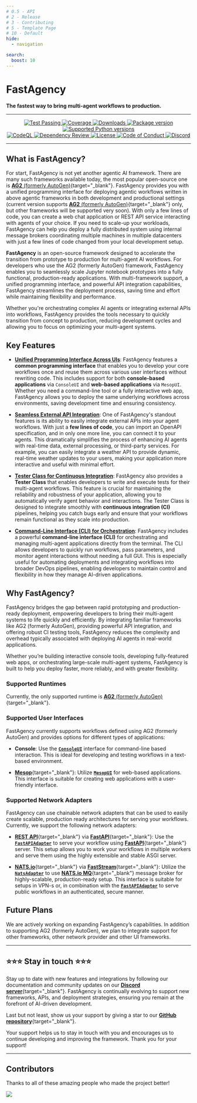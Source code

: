 ```yaml
---
# 0.5 - API
# 2 - Release
# 3 - Contributing
# 5 - Template Page
# 10 - Default
hide:
  - navigation

search:
  boost: 10
---
```


<!-- README starts here -->

# FastAgency


<b>The fastest way to bring multi-agent workflows to production.</b>


---

<p align="center">
  <a href="https://github.com/ag2ai/fastagency/actions/workflows/pipeline.yaml" target="_blank">
    <img src="https://github.com/ag2ai/fastagency/actions/workflows/pipeline.yaml/badge.svg?branch=main" alt="Test Passing"/>
  </a>

  <a href="https://coverage-badge.samuelcolvin.workers.dev/redirect/ag2ai/fastagency" target="_blank">
      <img src="https://coverage-badge.samuelcolvin.workers.dev/ag2ai/fastagency.svg" alt="Coverage">
  </a>

  <a href="https://www.pepy.tech/projects/fastagency" target="_blank">
    <img src="https://static.pepy.tech/personalized-badge/fastagency?period=month&units=international_system&left_color=grey&right_color=green&left_text=downloads/month" alt="Downloads"/>
  </a>

  <a href="https://pypi.org/project/fastagency" target="_blank">
    <img src="https://img.shields.io/pypi/v/fastagency?label=PyPI" alt="Package version">
  </a>

  <a href="https://pypi.org/project/fastagency" target="_blank">
    <img src="https://img.shields.io/pypi/pyversions/fastagency.svg" alt="Supported Python versions">
  </a>

  <br/>

  <a href="https://github.com/ag2ai/fastagency/actions/workflows/codeql.yml" target="_blank">
    <img src="https://github.com/ag2ai/fastagency/actions/workflows/codeql.yml/badge.svg" alt="CodeQL">
  </a>

  <a href="https://github.com/ag2ai/fastagency/actions/workflows/dependency-review.yaml" target="_blank">
    <img src="https://github.com/ag2ai/fastagency/actions/workflows/dependency-review.yaml/badge.svg" alt="Dependency Review">
  </a>

  <a href="https://github.com/ag2ai/fastagency/blob/main/LICENSE" target="_blank">
    <img src="https://img.shields.io/github/license/ag2ai/fastagency.png" alt="License">
  </a>

  <a href="https://github.com/ag2ai/fastagency/blob/main/CODE_OF_CONDUCT.md" target="_blank">
    <img src="https://img.shields.io/badge/Contributor%20Covenant-2.1-4baaaa.svg" alt="Code of Conduct">
  </a>

  <a href="https://discord.gg/kJjSGWrknU" target="_blank">
      <img alt="Discord" src="https://img.shields.io/discord/1247409549158121512?logo=discord">
  </a>
</p>

---

## What is FastAgency?

For start, FastAgency is not yet another agentic AI framework. There are many such
frameworks available today, the most popular open-source one is [**AG2** (formerly AutoGen)](https://github.com/ag2ai/ag2){target="_blank"}. FastAgency provides you with a unified programming interface for deploying agentic workflows written in above agentic frameworks in both development and productional settings (current version supports [**AG2** (formerly AutoGen)](https://github.com/ag2ai/ag2){target="_blank"} only, but other frameworks will be supported very soon). With only a few lines of code, you can create a web chat application or REST API service interacting with agents of your choice. If you need to scale-up your workloads, FastAgency can help you deploy a fully distributed system using internal message brokers coordinating multiple machines in multiple datacenters with just a few lines of code changed from your local development setup.

**FastAgency** is an open-source framework designed to accelerate the transition from prototype to production for multi-agent AI workflows. For developers who use the AG2 (formerly AutoGen) framework, FastAgency enables you to seamlessly scale Jupyter notebook prototypes into a fully functional, production-ready applications. With multi-framework support, a unified programming interface, and powerful API integration capabilities, FastAgency streamlines the deployment process, saving time and effort while maintaining flexibility and performance.

Whether you're orchestrating complex AI agents or integrating external APIs into workflows, FastAgency provides the tools necessary to quickly transition from concept to production, reducing development cycles and allowing you to focus on optimizing your multi-agent systems.

## Key Features

- [**Unified Programming Interface Across UIs**](user-guide/ui/index.md): FastAgency features a **common programming interface** that enables you to develop your core workflows once and reuse them across various user interfaces without rewriting code. This includes support for both **console-based applications** via `ConsoleUI` and **web-based applications** via `MesopUI`. Whether you need a command-line tool or a fully interactive web app, FastAgency allows you to deploy the same underlying workflows across environments, saving development time and ensuring consistency.

- [**Seamless External API Integration**](user-guide/api/index.md): One of FastAgency's standout features is its ability to easily integrate external APIs into your agent workflows. With just a **few lines of code**, you can import an OpenAPI specification, and in only one more line, you can connect it to your agents. This dramatically simplifies the process of enhancing AI agents with real-time data, external processing, or third-party services. For example, you can easily integrate a weather API to provide dynamic, real-time weather updates to your users, making your application more interactive and useful with minimal effort.

- [**Tester Class for Continuous Integration**](user-guide/testing/index.md): FastAgency also provides a **Tester Class** that enables developers to write and execute tests for their multi-agent workflows. This feature is crucial for maintaining the reliability and robustness of your application, allowing you to automatically verify agent behavior and interactions. The Tester Class is designed to integrate smoothly with **continuous integration (CI)** pipelines, helping you catch bugs early and ensure that your workflows remain functional as they scale into production.

- [**Command-Line Interface (CLI) for Orchestration**](user-guide/cli/index.md): FastAgency includes a powerful **command-line interface (CLI)** for orchestrating and managing multi-agent applications directly from the terminal. The CLI allows developers to quickly run workflows, pass parameters, and monitor agent interactions without needing a full GUI. This is especially useful for automating deployments and integrating workflows into broader DevOps pipelines, enabling developers to maintain control and flexibility in how they manage AI-driven applications.

## Why FastAgency?

FastAgency bridges the gap between rapid prototyping and production-ready deployment, empowering developers to bring their multi-agent systems to life quickly and efficiently. By integrating familiar frameworks like AG2 (formerly AutoGen), providing powerful API integration, and offering robust CI testing tools, FastAgency reduces the complexity and overhead typically associated with deploying AI agents in real-world applications.

Whether you’re building interactive console tools, developing fully-featured web apps, or orchestrating large-scale multi-agent systems, FastAgency is built to help you deploy faster, more reliably, and with greater flexibility.

### Supported Runtimes

Currently, the only supported runtime is [**AG2** (formerly AutoGen)](https://github.com/ag2ai/ag2){target="_blank"}.

### Supported User Interfaces

FastAgency currently supports workflows defined using AG2 (formerly AutoGen) and provides options for different types of applications:

- **Console**: Use the [**`ConsoleUI`**](../api/fastagency/ui/console/ConsoleUI.md) interface for command-line based interaction. This is ideal for developing and testing workflows in a text-based environment.

- [**Mesop**](https://google.github.io/mesop/){target="_blank"}: Utilize [**`MesopUI`**](../api/fastagency/ui/mesop/MesopUI.md) for web-based applications. This interface is suitable for creating web applications with a user-friendly interface.

### Supported Network Adapters

FastAgency can use chainable network adapters that can be used to easily create
scalable, production ready architectures for serving your workflows. Currently, we
support the following network adapters:

- [**REST API**](https://en.wikipedia.org/wiki/REST){target="_blank"} via [**FastAPI**](https://fastapi.tiangolo.com/){target="_blank"}: Use the [**`FastAPIAdapter`**](../api/fastagency/adapters/fastapi/FastAPIAdapter.md) to serve your workflow using [**FastAPI**](https://fastapi.tiangolo.com/){target="_blank"} server. This setup allows you to work your workflows in multiple workers and serve them using the highly extensible and stable ASGI server.

- [**NATS.io**](https://nats.io/){target="_blank"} via [**FastStream**](https://github.com/airtai/faststream){target="_blank"}: Utilize the [**`NatsAdapter`**](../api/fastagency/adapters/nats/NatsAdapter.md) to use [**NATS.io MQ**](https://nats.io/){target="_blank"} message broker for highly-scalable, production-ready setup. This interface is suitable for setups in VPN-s or, in combination with the [**`FastAPIAdapter`**](../api/fastagency/adapters/fastapi/FastAPIAdapter.md) to serve public workflows in an authenticated, secure manner.


<!-- README insert example here -->

## Future Plans

We are actively working on expanding FastAgency’s capabilities. In addition to supporting AG2 (formerly AutoGen), we plan to integrate support for other frameworks, other network provider and other UI frameworks.

---

## ⭐⭐⭐ Stay in touch ⭐⭐⭐

Stay up to date with new features and integrations by following our documentation and community updates on our [**Discord server**](https://discord.gg/kJjSGWrknU){target="_blank"}. FastAgency is continually evolving to support new frameworks, APIs, and deployment strategies, ensuring you remain at the forefront of AI-driven development.

Last but not least, show us your support by giving a star to our [**GitHub repository**](https://github.com/ag2ai/fastagency/){target="_blank"}.


Your support helps us to stay in touch with you and encourages us to
continue developing and improving the framework. Thank you for your
support!

---

## Contributors

Thanks to all of these amazing people who made the project better!

<a href="https://github.com/ag2ai/fastagency/graphs/contributors" target="_blank">
  <img src="https://contrib.rocks/image?repo=ag2ai/fastagency"/>
</a>

